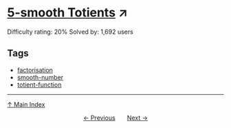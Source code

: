 # [$5$-smooth Totients](https://projecteuler.net/problem=516) ↗️

Difficulty rating: 20%
Solved by: 1,692 users
## Tags

- [factorisation](../tags/factorisation.md)
- [smooth-number](../tags/smooth-number.md)
- [totient-function](../tags/totient-function.md)



---

[↑ Main Index](../README.md)


<div align=center><a href='515.md'>← Previous</a> &nbsp;&nbsp; &nbsp;&nbsp;  <a href='517.md'>Next →</a></div>

